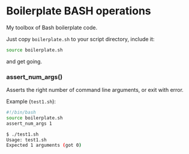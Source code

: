Boilerplate BASH operations
===========================

My toolbox of Bash boilerplate code.

Just copy `boilerplate.sh` to your script directory, include it:

```bash
source boilerplate.sh
```

and get going.

### assert_num_args()

Asserts the right number of command line arguments, or exit with error.

Example (`test1.sh`): 

```bash
#!/bin/bash
source boilerplate.sh
assert_num_args 1
```

```bash
$ ./test1.sh
Usage: test1.sh
Expected 1 arguments (got 0)
```



